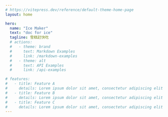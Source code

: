 ```yaml
---
# https://vitepress.dev/reference/default-theme-home-page
layout: home

hero:
  name: "Ice Maker"
  text: "doc for ice"
  tagline: 雪糕赶快吃
  # actions:
  #   - theme: brand
  #     text: Markdown Examples
  #     link: /markdown-examples
  #   - theme: alt
  #     text: API Examples
  #     link: /api-examples

# features:
#   - title: Feature A
#     details: Lorem ipsum dolor sit amet, consectetur adipiscing elit
#   - title: Feature B
#     details: Lorem ipsum dolor sit amet, consectetur adipiscing elit
#   - title: Feature C
#     details: Lorem ipsum dolor sit amet, consectetur adipiscing elit
---
```


